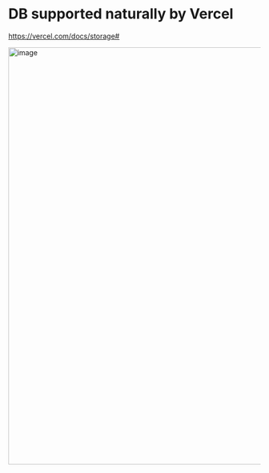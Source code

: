 # DB supported naturally by Vercel

https://vercel.com/docs/storage#

<img width="834" alt="image" src="https://github.com/Coding-Maniac/ceal-reorg/assets/43998638/bda44eec-2b62-4ba4-9c04-cd78e0f51c7d">
